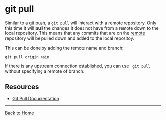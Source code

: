 # git pull
Similar to a [git push](./push.md), a `git pull` will interact with a remote repository. Only this time it will **pull** the changes it does not have from a remote down to the local repository. This means that any commits that are on the [remote](./Remote.md) repository will be pulled down and added to the local repositoy. 

This can be done by adding the remote name and branch:

```git pull origin main ```

If there is any upstream connection established, you can use ` git pull` without specifying a remote of branch. 
## Resources
- [Git Pull Documentation](https://git-scm.com/docs/git-pull)
---
[Back to Home](../README.md)
